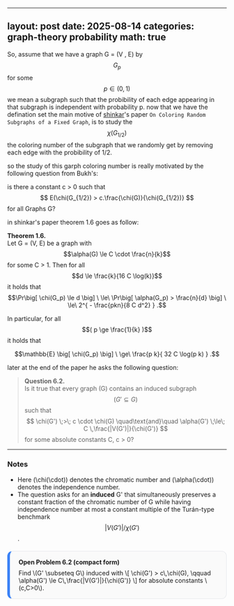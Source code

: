 
---
layout: post
date: 2025-08-14
categories: graph-theory probability
math: true
---

So, assume that we have a graph G = (V , E) by $$G_{p}$$ for some $$ p \in (0,1) $$ we mean a subgraph such that the 
probibility of each edge appearing in that subgraph is independent with probability p. now that we have the defination set
the main motive of [shinkar]'s paper `On Coloring Random Subgraphs of a Fixed Graph`, is to study the $$ \chi(G_{1/2}) $$ the coloring number
of the subgraph that we randomly get by removing each edge with the probibility of 1/2. 

so the study of this garph coloring number is really motivated by the following question from Bukh's: 

  is there a constant c > 0 such that $$ E(\chi(G_{1/2}) > c.\frac{\chi(G)}{\chi(G_{1/2})} $$ for all Graphs G? 

in shinkar's paper theorem 1.6 goes as follow: 

**Theorem 1.6.**  
Let G = (V, E) be a graph with  
$$\alpha(G) \le C \cdot \frac{n}{k}$$
for some C > 1. Then for all  
$$d \le \frac{k}{16 C \log(k)}$$
it holds that  
$$\Pr\big[ \chi(G_p) \le d \big] \ \le\ \Pr\big[ \alpha(G_p) > \frac{n}{d} \big] \ \le\ 2^{ - \frac{pkn}{8 C d^2} } .$$

In particular, for all $$( p \ge \frac{1}{k} )$$ it holds that  

$$\mathbb{E} \big[ \chi(G_p) \big] \ \ge\ \frac{p k}{ 32 C \log(p k) } .$$

later at the end of the paper he asks the following question:

> **Question 6.2.**  
> Is it true that every graph (G) contains an induced subgraph $$(G' \subseteq G)$$ such that
> $$
> \chi(G') \;>\; c \cdot \chi(G)
> \quad\text{and}\quad
> \alpha(G') \;\le\; C \,\frac{|V(G')|}{\chi(G')}
> $$
> for some absolute constants C, c > 0?

---

### Notes
- Here \(\chi(\cdot)\) denotes the chromatic number and \(\alpha(\cdot)\) denotes the independence number.  
- The question asks for an **induced** G' that simultaneously preserves a constant fraction of the chromatic number of G while having independence number at most a constant multiple of the Turán-type benchmark $$|V(G')|/\chi(G')$$.

<style>
  .problem-card {
    border: 1px solid #e5e7eb;
    border-left: 6px solid #3b82f6;
    border-radius: 0.75rem;
    padding: 1rem 1.25rem;
    background: #fafafa;
    margin: 1.25rem 0;
  }
  .problem-title {
    font-weight: 700;
    margin-bottom: 0.5rem;
  }
</style>

<div class="problem-card">
  <div class="problem-title">Open Problem 6.2 (compact form)</div>
  Find \(G' \subseteq G\) induced with
  \[
  \chi(G') > c\,\chi(G), \qquad
  \alpha(G') \le C\,\frac{|V(G')|}{\chi(G')}
  \]
  for absolute constants \(c,C>0\).
</div>



[shinkar]: https://arxiv.org/pdf/1612.04319